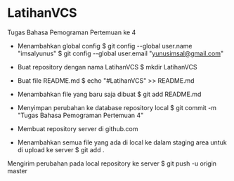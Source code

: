 # LatihanVCS
Tugas Bahasa Pemograman Pertemuan ke 4

- Menambahkan global config
$ git config --global user.name "imsalyunus"
$ git config --global user.email "yunusimsal@gmail.com"

- Buat repository dengan nama LatihanVCS
$ mkdir LatihanVCS

- Buat file README.md
$ echo "#LatihanVCS" >> README.md

- Menambahkan file yang baru saja dibuat
$ git add README.md

- Menyimpan perubahan ke database repository local
$ git commit -m "Tugas Bahasa Pemograman Pertemuan 4"

- Membuat repository server di github.com

- Menambahkan semua file yang ada di local ke dalam staging area untuk di upload ke server
$ git add .

Mengirim perubahan pada local repository ke server
$ git push -u origin master
